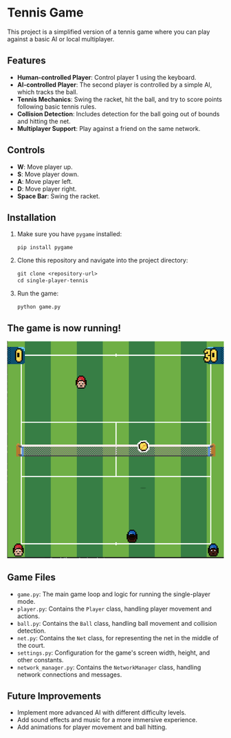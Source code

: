 
# Tennis Game

This project is a simplified version of a tennis game where you can play against a basic AI or local multiplayer.

## Features

- **Human-controlled Player**: Control player 1 using the keyboard.
- **AI-controlled Player**: The second player is controlled by a simple AI, which tracks the ball.
- **Tennis Mechanics**: Swing the racket, hit the ball, and try to score points following basic tennis rules.
- **Collision Detection**: Includes detection for the ball going out of bounds and hitting the net.
- **Multiplayer Support**: Play against a friend on the same network.


## Controls

- **W**: Move player up.
- **S**: Move player down.
- **A**: Move player left.
- **D**: Move player right.
- **Space Bar**: Swing the racket.

## Installation

1. Make sure you have `pygame` installed:

   ```
   pip install pygame
   ```

2. Clone this repository and navigate into the project directory:

   ```
   git clone <repository-url>
   cd single-player-tennis
   ```

3. Run the game:

   ```
   python game.py
   ```

## The game is now running!
![Game play](game.png)

## Game Files

- `game.py`: The main game loop and logic for running the single-player mode.
- `player.py`: Contains the `Player` class, handling player movement and actions.
- `ball.py`: Contains the `Ball` class, handling ball movement and collision detection.
- `net.py`: Contains the `Net` class, for representing the net in the middle of the court.
- `settings.py`: Configuration for the game's screen width, height, and other constants.
- `network_manager.py`: Contains the `NetworkManager` class, handling network connections and messages.

## Future Improvements

- Implement more advanced AI with different difficulty levels.
- Add sound effects and music for a more immersive experience.
- Add animations for player movement and ball hitting.
